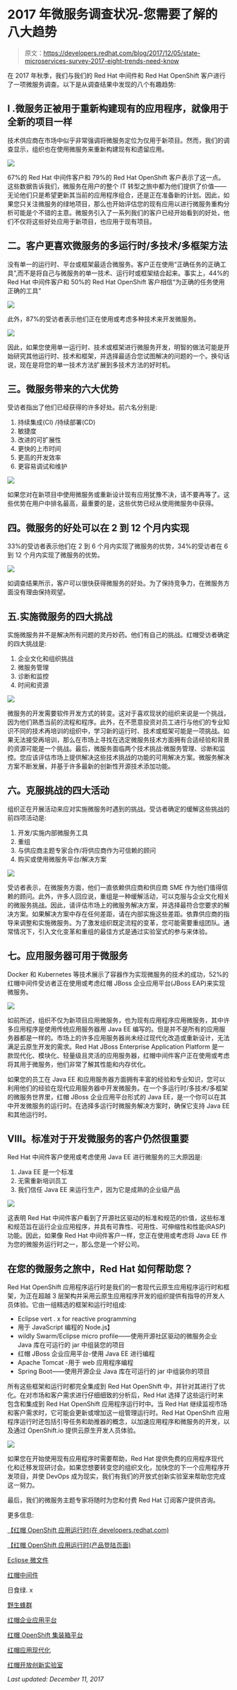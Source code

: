 # 2017 年微服务调查状况-您需要了解的八大趋势

> 原文：<https://developers.redhat.com/blog/2017/12/05/state-microservices-survey-2017-eight-trends-need-know>

在 2017 年秋季，我们与我们的 Red Hat 中间件和 Red Hat OpenShift 客户进行了一项微服务调查。以下是从调查结果中发现的八个有趣趋势:

## **I .微服务正被用于重新构建现有的应用程序，就像用于全新的项目一样**

技术供应商在市场中似乎非常强调将微服务定位为仅用于新项目。然而，我们的调查显示，组织也在使用微服务来重新构建现有和遗留应用。

![](img/2661a112cd7a38265d6ea7bf8d8dddf2.png)

67%的 Red Hat 中间件客户和 79%的 Red Hat OpenShift 客户表示了这一点。这些数据告诉我们，微服务在用户的整个 IT 转型之旅中都为他们提供了价值——无论他们只是希望更新其当前的应用程序组合，还是正在准备新的计划。因此，如果您只关注微服务的绿地项目，那么也开始评估您的现有应用以进行微服务重构分析可能是个不错的主意。微服务引入了一系列我们的客户已经开始看到的好处，他们不仅将这些好处应用于新项目，也应用于现有项目。

## **二。客户更喜欢微服务的多运行时/多技术/多框架方法**

没有单一的运行时、平台或框架最适合微服务。客户正在使用“正确任务的正确工具”,而不是将自己与微服务的单一技术、运行时或框架结合起来。事实上，44%的 Red Hat 中间件客户和 50%的 Red Hat OpenShift 客户相信“为正确的任务使用正确的工具”

![](img/f3773a5ce5bc8327cff16862ea880b12.png)

此外，87%的受访者表示他们正在使用或考虑多种技术来开发微服务。

![](img/060656e3b80bab2097b84fc32c43f623.png)

因此，如果您使用单一运行时、技术或框架进行微服务开发，明智的做法可能是开始研究其他运行时、技术和框架，并选择最适合您试图解决的问题的一个。换句话说，现在是将您的单一技术方法扩展到多技术方法的好时机。

## 三。**微服务带来的六大优势**

受访者指出了他们已经获得的许多好处。前六名分别是:

1.  持续集成(CI) /持续部署(CD)
2.  敏捷度
3.  改进的可扩展性
4.  更快的上市时间
5.  更高的开发效率
6.  更容易调试和维护

![](img/e53a16faa91fe940ae4be191d0cd9e22.png)

如果您对在新项目中使用微服务或重新设计现有应用犹豫不决，请不要再等了。这些优势在用户中排名最高，最重要的是，这些优势已经从使用微服务中获得。

## **四。微服务的好处可以在 2 到 12 个月内实现**

33%的受访者表示他们在 2 到 6 个月内实现了微服务的优势，34%的受访者在 6 到 12 个月内实现了微服务的优势。

![](img/76d66dd232659f0b5b2eea6f784cf466.png)

如调查结果所示，客户可以很快获得微服务的好处。为了保持竞争力，在微服务方面没有理由保持观望。

## **五.实施微服务的四大挑战**

实施微服务并不是解决所有问题的灵丹妙药。他们有自己的挑战。红帽受访者确定的四大挑战是:

1.  企业文化和组织挑战
2.  微服务管理
3.  诊断和监控
4.  时间和资源

![](img/e7137723ef8d3fe3f4687ca1adbc2565.png)

微服务的开发需要软件开发方式的转变。这对于喜欢现状的组织来说是一个挑战，因为他们熟悉当前的流程和程序。此外，在不愿意投资对员工进行与他们的专业知识不同的技术再培训的组织中，学习新的运行时、技术或框架可能是一项挑战。如果无法接受再培训，那么在市场上寻找在选定微服务技术方面拥有合适经验和背景的资源可能是一个挑战。最后，微服务面临两个技术挑战:微服务管理、诊断和监控。您应该评估市场上提供解决这些技术挑战的功能的可用解决方案。微服务解决方案不断发展，并基于许多最新的创新性开源技术添加功能。

## 六。克服挑战的四大活动

组织正在开展活动来应对实施微服务时遇到的挑战。受访者确定的缓解这些挑战的前四项活动是:

1.  开发/实施内部微服务工具
2.  重组
3.  与供应商主题专家合作/将供应商作为可信赖的顾问
4.  购买或使用微服务平台/解决方案

![](img/04bbfe6aa375bb7029dfc99266a30ebf.png)

受访者表示，在微服务方面，他们一直依赖供应商和供应商 SME 作为他们值得信赖的顾问。此外，许多人回应说，重组是一种缓解活动，可以克服与企业文化相关的微服务挑战。因此，请评估市场上的微服务解决方案，并选择最符合您要求的解决方案。如果解决方案中存在任何差距，请在内部实施这些差距。依靠供应商的指导来调整和实施微服务。为了激发组织既定流程的变革，您可能需要重组团队。通常情况下，引入文化变革和重组的最佳方式是通过实验室式的参与来体验。

## **七。应用服务器可用于微服务**

Docker 和 Kubernetes 等技术展示了容器作为实现微服务的技术的成功，52%的红帽中间件受访者正在使用或考虑红帽 JBoss 企业应用平台(JBoss EAP)来实现微服务。

![](img/c1223c5ce2cc68fa917000ffb6c7328e.png)

如前所述，组织不仅为新项目应用微服务，也为现有应用程序应用微服务，其中许多应用程序是使用传统应用服务器用 Java EE 编写的。但是并不是所有的应用服务器都是一样的。市场上的许多应用服务器尚未经过现代化改造或重新设计，无法满足云原生开发的需求。Red Hat JBoss Enterprise Application Platform 是一款现代化、模块化、轻量级且灵活的应用服务器，红帽中间件客户正在使用或考虑将其用于微服务，他们非常了解其性能和内存优化。

如果您的员工在 Java EE 和应用服务器方面拥有丰富的经验和专业知识，您可以利用他们的经验在现代应用服务器中开发微服务。在一个多运行时/多技术/多框架的微服务世界里，红帽 JBoss 企业应用平台形式的 Java EE，是一个你可以在其中开发微服务的运行时。在选择多运行时微服务解决方案时，确保它支持 Java EE 和其他运行时。

## **VIII。标准对于开发微服务的客户仍然很重要**

Red Hat 中间件客户使用或考虑使用 Java EE 进行微服务的三大原因是:

1.  Java EE 是一个标准
2.  无需重新培训员工
3.  我们信任 Java EE 来运行生产，因为它是成熟的企业级产品

![](img/edf9c30d487b41e554d28e6cebc06681.png)

这表明 Red Hat 中间件客户看到了开源社区驱动的标准和规范的价值，这些标准和规范旨在运行企业应用程序，并具有可靠性、可用性、可伸缩性和性能(RASP)功能。因此，如果像 Red Hat 中间件客户一样，您正在使用或考虑将 Java EE 作为您的微服务运行时之一，那么您是一个好公司。

## **在您的微服务之旅中，Red Hat 如何帮助您？**

Red Hat OpenShift 应用程序运行时是我们的一套现代云原生应用程序运行时和框架，为正在超越 3 层架构并采用云原生应用程序开发的组织提供有指导的开发人员体验。它由一组精选的框架和运行时组成:

*   Eclipse vert . x for reactive programming
*   用于 JavaScript 编程的 Node.js】
*   wildly Swarm/Eclipse micro profile——使用开源社区驱动的微服务企业 Java 库在可运行的 jar 中组装您的项目
*   红帽 JBoss 企业应用平台-使用 Java EE 进行编程
*   Apache Tomcat -用于 web 应用程序编程
*   Spring Boot——使用开源企业 Java 库在可运行的 jar 中组装你的项目

所有这些框架和运行时都完全集成到 Red Hat OpenShift 中，并针对其进行了优化。在对市场和客户需求进行仔细细致的分析后，Red Hat 选择了这些运行时来包含和集成到 Red Hat OpenShift 应用程序运行时中。当 Red Hat 继续监视市场和客户需求时，它可能会更新或增加这一组管理运行时。Red Hat OpenShift 应用程序运行时还包括引导任务和助推器的概念，以加速应用程序和微服务的开发，以及通过 OpenShift.io 提供云原生开发人员体验。

![](img/7b24f5d1771a75c007cc449f84bc620c.png)

如果您在开始使用现有应用程序时需要帮助，Red Hat 提供免费的应用程序现代化和迁移发现研讨会。如果您想要转变您的组织文化，加快您的下一个应用程序开发项目，并使 DevOps 成为现实，我们有我们的开放式创新实验室来帮助您完成这一努力。

最后，我们的微服务主题专家将随时为您和付费 Red Hat 订阅客户提供咨询。

更多信息:

[【红帽 OpenShift 应用运行时(在 developers.redhat.com)](https://developers.redhat.com/products/rhoar/overview/)

[【红帽 OpenShift 应用运行时(产品登陆页面)](https://www.redhat.com/en/technologies/cloud-computing/openshift/application-runtimes)

[Eclipse 微文件](http://microprofile.io)

[红帽中间件](https://www.redhat.com/en/technologies/jboss-middleware)

日食绿. x

[野生蜂群](http://wildfly-swarm.io)

[红帽企业应用平台](https://www.redhat.com/en/technologies/jboss-middleware/application-platform)

[红帽 OpenShift 集装箱平台](https://www.openshift.com/container-platform/index.html)

[红帽应用现代化](https://www.redhat.com/en/explore/application-modernization)

[红帽开放创新实验室](https://www.redhat.com/en/open-innovation-labs)

*Last updated: December 11, 2017*